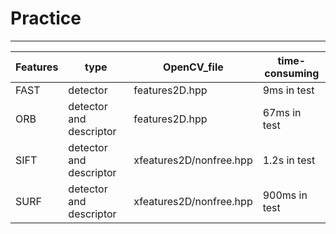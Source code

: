 # Practice
----------

|Features|type|OpenCV_file|time-consuming|
|--------|------|-------|----------|
|FAST|detector|features2D.hpp|9ms in test|
|ORB|detector and descriptor| features2D.hpp|67ms in test|
|SIFT|detector and descriptor|xfeatures2D/nonfree.hpp|1.2s in test|
|SURF|detector and descriptor|xfeatures2D/nonfree.hpp|900ms in test|
